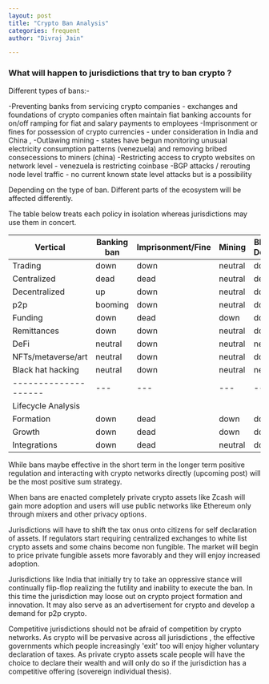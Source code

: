 ```yaml
---
layout: post
title: "Crypto Ban Analysis"
categories: frequent
author: "Divraj Jain"

---
```


### What will happen to jurisdictions that try to ban crypto ?


Different types of bans:-

-Preventing banks from servicing crypto companies - exchanges and foundations of crypto companies often maintain fiat banking accounts for on/off ramping for fiat and salary payments to employees
-Imprisonment or fines for possession of crypto currencies - under consideration in India and China ,
-Outlawing mining  - states have begun monitoring unusual electricity consumption patterns (venezuela) and removing bribed consecessions to miners (china)
-Restricting access to crypto websites on network level - venezuela is restricting coinbase 
-BGP attacks / rerouting node level traffic - no current known state level attacks but is a possibility 

Depending on the type of ban. Different parts of the ecosystem will be affected differently.

The table below treats each policy in isolation whereas jurisdictions may use them in concert.

| Vertical  		 |Banking ban|Imprisonment/Fine|Mining|Blocking Domains|Network Level|
|--------------------|---|---|---|---|---|
|Trading  		     |down   |down |neutral   |down   |down|
|	Centralized      |dead   |dead |neutral   |dead   |dead|
|	Decentralized  	 |up   	 |down |neutral   |down   |down|
|	p2p              |booming|down |neutral   |down   |down|
|Funding             |down   |dead |down   	  |down   |down|
|Remittances		 |down   |down |neutral   |down   |down|
|DeFi   			 |neutral|down |neutral   |neutral|down|
|NFTs/metaverse/art  |neutral|down |neutral   |down   |down|
|Black hat hacking   |neutral|down |neutral   |neutral|down|
|--------------------|---|---|---|---|---|
|Lifecycle Analysis  |    |||||
|Formation           |down|dead|down|down|down|
|Growth      		 |down|dead|down|down|down|
|Integrations		 |down|dead|neutral|down|down|


While bans maybe effective in the short term in the longer term positive regulation and interacting with crypto networks directly (upcoming post) will be the most positive sum strategy.

When bans are enacted completely private crypto assets like Zcash will gain more adoption and users will use public networks like Ethereum only through mixers and other privacy options.

Jurisdictions will have to shift the tax onus onto citizens for self declaration of assets. If regulators start requiring centralized exchanges to white list crypto assets and some chains become non fungible. The market will begin to price private fungible assets more favorably and they will enjoy increased adoption.

Jurisdictions like India that initially try to take an oppressive stance will continually flip-flop realizing the futility and inability to execute the ban. In this time the jurisdiction may loose out on crypto project formation and innovation. It may also serve as an advertisement for crypto and develop a demand for p2p crypto.

Competitive jurisdictions should not be afraid of competition by crypto networks. As crypto will be pervasive across all jurisdictions , the effective governments which people increasingly 'exit' too will enjoy higher voluntary declaration of taxes. As private crypto assets scale people will have the choice to declare their wealth and will only do so if the jurisdiction has a competitive offering (sovereign individual thesis). 
 



